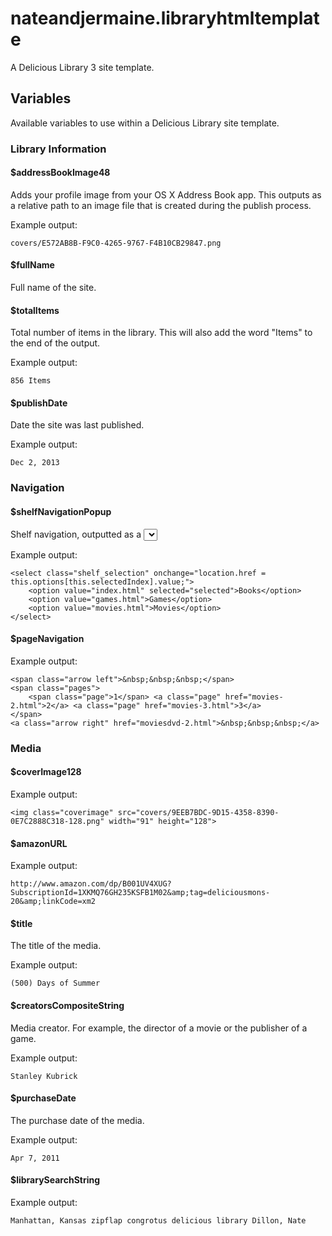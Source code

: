 nateandjermaine.libraryhtmltemplate
===================================

A Delicious Library 3 site template.

## Variables

Available variables to use within a Delicious Library site template.

### Library Information

#### $addressBookImage48

Adds your profile image from your OS X Address Book app. This outputs as a relative path to an image file that is created during the publish process.

Example output:

    covers/E572AB8B-F9C0-4265-9767-F4B10CB29847.png

#### $fullName

Full name of the site.

#### $totalItems

Total number of items in the library. This will also add the word "Items" to the end of the output.

Example output:

    856 Items

#### $publishDate

Date the site was last published.

Example output:

    Dec 2, 2013

### Navigation

#### $shelfNavigationPopup

Shelf navigation, outputted as a <select> list with class "shelf_selection".

Example output:

    <select class="shelf_selection" onchange="location.href = this.options[this.selectedIndex].value;">
	    <option value="index.html" selected="selected">Books</option>
		<option value="games.html">Games</option>
		<option value="movies.html">Movies</option>
	</select>

#### $pageNavigation

Example output:

    <span class="arrow left">&nbsp;&nbsp;&nbsp;</span> 
	<span class="pages">
	    <span class="page">1</span> <a class="page" href="movies-2.html">2</a> <a class="page" href="movies-3.html">3</a>
	</span> 
	<a class="arrow right" href="moviesdvd-2.html">&nbsp;&nbsp;&nbsp;</a>

### Media

#### $coverImage128

Example output:

    <img class="coverimage" src="covers/9EEB7BDC-9D15-4358-8390-0E7C2888C318-128.png" width="91" height="128">

#### $amazonURL

Example output:

    http://www.amazon.com/dp/B001UV4XUG?SubscriptionId=1XKMQ76GH235KSFB1M02&amp;tag=deliciousmons-20&amp;linkCode=xm2

#### $title

The title of the media.

Example output:

    (500) Days of Summer

#### $creatorsCompositeString

Media creator. For example, the director of a movie or the publisher of a game.

Example output:

    Stanley Kubrick

#### $purchaseDate

The purchase date of the media.

Example output:

    Apr 7, 2011

#### $librarySearchString

Example output:

    Manhattan, Kansas zipflap congrotus delicious library Dillon, Nate
